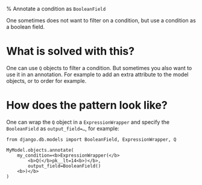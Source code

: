 % Annotate a condition as `BooleanField`

One sometimes does not want to filter on a condition, but use a condition as a
boolean field.

# What is solved with this?

One can use `Q` objects to filter a condition. But sometimes you also want to
use it in an annotation. For example to add an extra attribute to the model
objects, or to order for example.

# How does the pattern look like?

One can wrap the `Q` object in a `ExpressionWrapper` and specify the
`BooleanField` as <code>output_field=&hellip;</code>, for example:

```python3
from django.db.models import BooleanField, ExpressionWrapper, Q

MyModel.objects.annotate(
    my_condition=<b>ExpressionWrapper(</b>
        <b>Q(</b>pk__lt=14<b>)</b>,
        output_field=BooleanField()
    <b>)</b>
)
```
